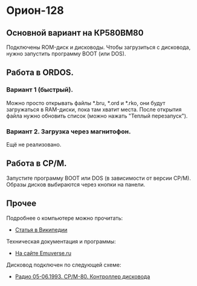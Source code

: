 # Орион-128
## Основной вариант на КР580ВМ80

Подключены ROM-диск и дисководы. Чтобы загрузиться с дисковода, нужно запустить программу BOOT (или DOS).

## Работа в ORDOS.

### Вариант 1 (быстрый).

Можно просто открывать файлы *.bru, *.ord и *.rko, они будут загружаться в RAM-диски, пока там хватит места. После открытия файла нужно обновить список (можно нажать "Теплый перезапуск").

### Вариант 2. Загрузка через магнитофон.

Ещё не реализовано.

<!--
1. Запустите программу CH4.
2. Откройте окно магнитофона, выберите файл.
3. Запустите воспроизведение.
4. Переключитесь в основное окно и нажмите ввод.
-->

## Работа в CP/M.

Запустите программу BOOT или DOS (в зависимости от версии CP/M). Образы дисков выбираются через кнопки на панели.

## Прочее

Подробнее о компьютере можно прочитать:

* [Статья в Википедии](https://ru.wikipedia.org/wiki/Орион-128)

Техническая документация и программы:

* [На сайте Emuverse.ru](https://emuverse.ru/wiki/Орион-128)

Дисковод подключен по следующей схеме:

* [Радио 05-06.1993. СР/М-80. Контроллер дисковода](https://emuverse.ru/wiki/Орион-128/Радио_05,06-93/СР/М-80._Контроллер_дисковода)
